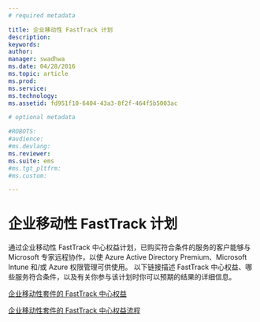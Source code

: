 ```yaml
---
# required metadata

title: 企业移动性 FastTrack 计划
description:
keywords:
author: 
manager: swadhwa
ms.date: 04/28/2016
ms.topic: article
ms.prod:
ms.service:
ms.technology:
ms.assetid: fd951f10-6404-43a3-8f2f-464f5b5003ac

# optional metadata

#ROBOTS:
#audience:
#ms.devlang:
ms.reviewer: 
ms.suite: ems
#ms.tgt_pltfrm:
#ms.custom:

---
```


# 企业移动性 FastTrack 计划
通过企业移动性 FastTrack 中心权益计划，已购买符合条件的服务的客户能够与 Microsoft 专家远程协作，以使 Azure Active Directory Premium、Microsoft Intune 和/或 Azure 权限管理可供使用。 以下链接描述 FastTrack 中心权益、哪些服务符合条件，以及有关你参与该计划时你可以预期的结果的详细信息。

[企业移动性套件的 FastTrack 中心权益](fasttrack-center-benefit-for-enterprise-mobility-suite-ems.md)

[企业移动性套件的 FastTrack 中心权益流程](fasttrack-center-benefit-process-for-enterprise-mobility-suite-ems.md)





<!--HONumber=Apr16_HO4-->


